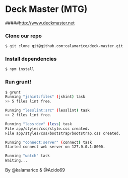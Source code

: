 Deck Master (MTG)
=================
#####http://www.deckmaster.net
<br/>
### Clone our repo
```bash
$ git clone git@github.com:calamarico/deck-master.git
```

### Install dependencies
```bash
$ npm install
```

### Run grunt!
```bash
$ grunt
Running "jshint:files" (jshint) task
>> 5 files lint free.

Running "lesslint:src" (lesslint) task
>> 2 files lint free.

Running "less:dev" (less) task
File app/styles/css/style.css created.
File app/styles/css/bootstrap/bootstrap.css created.

Running "connect:server" (connect) task
Started connect web server on 127.0.0.1:8000.

Running "watch" task
Waiting...
```


By @kalamarico & @Acido69
